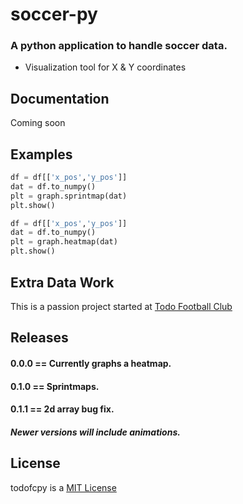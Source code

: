 # soccer-py
### A python application to handle soccer data.
- Visualization tool for X & Y coordinates

## Documentation
Coming soon

## Examples
```python
df = df[['x_pos','y_pos']]
dat = df.to_numpy()
plt = graph.sprintmap(dat)
plt.show()
```

```python
df = df[['x_pos','y_pos']]
dat = df.to_numpy()
plt = graph.heatmap(dat)
plt.show()
```
## Extra Data Work
This is a passion project started at [Todo Football Club](https://todofootballclub.com/)

## Releases
#### 0.0.0 == Currently graphs a heatmap.
#### 0.1.0 == Sprintmaps.
#### 0.1.1 == 2d array bug fix.
##### Newer versions will include animations.

## License
todofcpy is a [MIT License](https://github.com/Robinhoets/soccer-py/blob/main/LICENSE)
